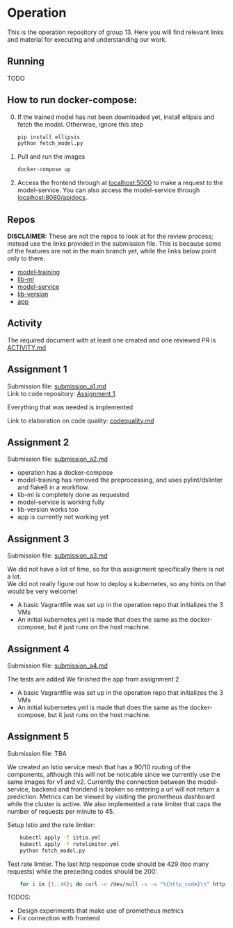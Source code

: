 # Operation
This is the operation repository of group 13. Here you will find relevant links and material for executing and understanding our work. 

## Running
TODO

## How to run docker-compose:
0. If the trained model has not been downloaded yet, install ellipsis and fetch the model. Otherwise, ignore this step
    ```bash
    pip install ellipsis
    python fetch_model.py
    ```
1. Pull and run the images 
     ```bash
    docker-compose up
    ```
2. Access the frontend through at [localhost:5000](http://localhost:5000) to make a request to the model-service. You can also access the model-service through [localhost:8080/apidocs](http://localhost:8080/apidocs).

## Repos
**DISCLAIMER:** These are not the repos to look at for the review process; instead use the links provided in the submission file. This is because some of the features are not in the main branch yet, while the links below point only to there.
- [model-training](https://github.com/Release-Engineering-Group-13/model-training)
- [lib-ml](https://github.com/Release-Engineering-Group-13/lib-ml)
- [model-service](https://github.com/Release-Engineering-Group-13/model-service)
- [lib-version](https://github.com/Release-Engineering-Group-13/lib-version)
- [app](https://github.com/Release-Engineering-Group-13/app)

## Activity
The required document with at least one created and one reviewed PR is [ACTIVITY.md](https://github.com/Release-Engineering-Group-13/operation/blob/main/ACTIVITY.md)

## Assignment 1
Submission file: [submission_a1.md](submission%20files/submission_a1.md) \
Link to code repository: [Assignment 1](https://github.com/Release-Engineering-Group-13/CS4295_FinalProject/tree/a1).

Everything that was needed is implemented

Link to elaboration on code quality: [codequality.md](Assignment%201/codequality.md) 

## Assignment 2
Submission file: [submission_a2.md](submission%20files/submission_a2.md)

- operation has a docker-compose
- model-training has removed the preprocessing, and uses pylint/dslinter and flake8 in a workflow.
- lib-ml is completely done as requested
- model-service is working fully
- lib-version works too
- app is currently not working yet

## Assignment 3
Submission file: [submission_a3.md](submission%20files/submission_a3.md)

We did not have a lot of time, so for this assignment specifically there is not a lot. \
We did not really figure out how to deploy a kubernetes, so any hints on that would be very welcome!

- A basic Vagrantfile was set up in the operation repo that initializes the 3 VMs
- An initial kubernetes.yml is made that does the same as the docker-compose, but it just runs on the host machine.

## Assignment 4
Submission file: [submission_a4.md](submission%20files/submission_a4.md)

The tests are added
We finished the app from assignment 2

- A basic Vagrantfile was set up in the operation repo that initializes the 3 VMs
- An initial kubernetes.yml is made that does the same as the docker-compose, but it just runs on the host machine.

## Assignment 5
Submission file: TBA

We created an Istio service mesh that has a 90/10 routing of the components, although this will not be noticable since we currently use the same images for v1 and v2. Currently the connection between the model-service, backend and frondend is broken so entering a url will not return a prediction. Metrics can be viewed by visiting the prometheus dashboard while the cluster is active. We also implemented a rate limiter that caps the number of requests per minute to 45. 

Setup Istio and the rate limiter:
```bash
    kubectl apply -f istio.yml
    kubectl apply -f ratelimiter.yml
    python fetch_model.py
```  

Test rate limiter. The last http response code should be 429 (too many requests) while the preceding codes should be 200:
```bash
    for i in {1..46}; do curl -o /dev/null -s -w "%{http_code}\n" http://localhost; done
```  

TODOS:
- Design experiments that make use of prometheus metrics
- Fix connection with frontend